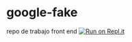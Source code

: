 # google-fake  
repo de trabajo front end
[![Run on Repl.it](https://repl.it/badge/github/maurrod2001/google-fake)](https://repl.it/github/maurrod2001/google-fake)
